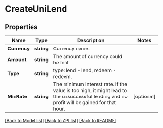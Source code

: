 # CreateUniLend

## Properties

Name | Type | Description | Notes
------------ | ------------- | ------------- | -------------
**Currency** | **string** | Currency name. | 
**Amount** | **string** | The amount of currency could be lent. | 
**Type** | **string** | type: lend - lend, redeem - redeem. | 
**MinRate** | **string** | The minimum interest rate. If the value is too high, it might lead to the unsuccessful lending and no profit will be gained for that hour.  | [optional] 

[[Back to Model list]](../README.md#documentation-for-models) [[Back to API list]](../README.md#documentation-for-api-endpoints) [[Back to README]](../README.md)


